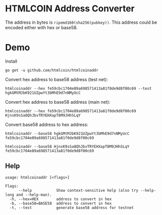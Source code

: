# HTMLCOIN Address Converter

The address in bytes is `ripemd160(sha256(pubkey))`. This address could be encoded either with hex or base58.

# Demo

Install

```
go get -u github.com/htmlcoin/htmlcoinaddr
```

Convert hex address to base58 address (test net):

```
htmlcoinaddr --hex fe59cbc1704e89a698571413a81f0de9d8f00c69 --test
hgkGMtMJbK921UZpwYt3bMhE9d7nNMyUcC
```

Convert hex address to base58 address (main net):

```
htmlcoinaddr --hex fe59cbc1704e89a698571413a81f0de9d8f00c69
HjnsK9sSa8QhJbvTRYEHXapT8M9JHhSLqY
```

Convert base58 address to hex address:

```
htmlcoinaddr --base58 hgkGMtMJbK921UZpwYt3bMhE9d7nNMyUcC
fe59cbc1704e89a698571413a81f0de9d8f00c69
```

```
htmlcoinaddr --base58 HjnsK9sSa8QhJbvTRYEHXapT8M9JHhSLqY
fe59cbc1704e89a698571413a81f0de9d8f00c69
```

## Help

```
usage: htmlcoinaddr [<flags>]

Flags:
      --help           Show context-sensitive help (also try --help-long and --help-man).
  -h, --hex=HEX        address to convert in hex
  -b, --base58=BASE58  address to convert in hex
  -t, --test           generate base58 address for testnet
```
